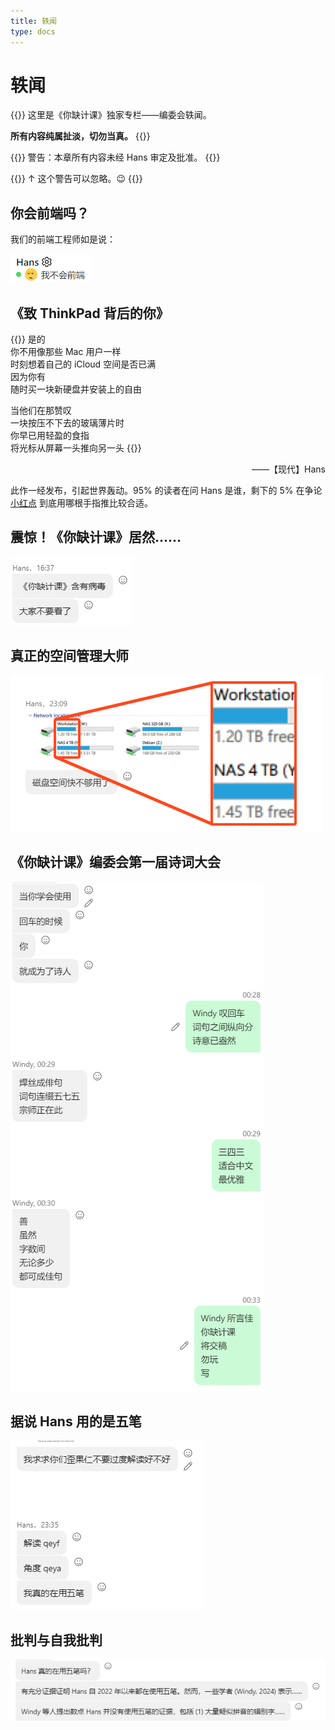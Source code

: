 ```yaml
---
title: 轶闻
type: docs
---
```


# 轶闻

{{<hint info>}}
这里是《你缺计课》独家专栏——编委会轶闻。

**所有内容纯属扯淡，切勿当真。**
{{</hint>}}

{{<hint danger>}}
警告：本章所有内容未经 Hans 审定及批准。
{{</hint>}}

{{<hint warning>}}
↑ 这个警告可以忽略。😉
{{</hint>}}

## 你会前端吗？

我们的前端工程师如是说：

![反正我不信](anecdote/frontend.png)

## 《致 ThinkPad 背后的你》

{{<hint quoting>}}
是的<br>
你不用像那些 Mac 用户一样<br>
时刻想着自己的 iCloud 空间是否已满<br>
因为你有<br>
随时买一块新硬盘并安装上的自由<br>

当他们在那赞叹<br>
一块按压不下去的玻璃薄片时<br>
你早已用轻盈的食指<br>
将光标从屏幕一头推向另一头
{{</hint>}}

<p style="text-align: end">——【现代】Hans

此作一经发布，引起世界轰动。95% 的读者在问 Hans 是谁，剩下的 5% 在争论 [小红点](https://www.lenovo.com/hk/zh/glossary/trackpoint/) 到底用哪根手指推比较合适。

## 震惊！《你缺计课》居然……

![真的吗？](anecdote/missing_virus.png)

## 真正的空间管理大师

![多就是好](anecdote/free_space.png)

## 《你缺计课》编委会第一届诗词大会

![好诗好诗](anecdote/poems.png)

## 据说 Hans 用的是五笔

![也许吧](anecdote/wubi_or.png)

## 批判与自我批判

![这是好的，值得批判](anecdote/self_critics.png)